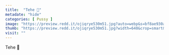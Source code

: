```yaml
---
title:  "Tehe 🤭"
metadate: "hide"
categories: [ Pussy ]
image: "https://preview.redd.it/ojiqrye530m51.jpg?auto=webp&s=bf8ae930a37e74d63b6614a1210b5db4f559c657"
thumb: "https://preview.redd.it/ojiqrye530m51.jpg?width=640&crop=smart&auto=webp&s=6f45bf1ba84af016772dcdf7b422c45ad85acc24"
visit: ""
---
```

Tehe 🤭
